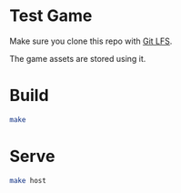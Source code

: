 # Test Game

Make sure you clone this repo with [Git LFS](https://git-lfs.com/).

The game assets are stored using it.

# Build

```bash
make
```

# Serve

```bash
make host
```

